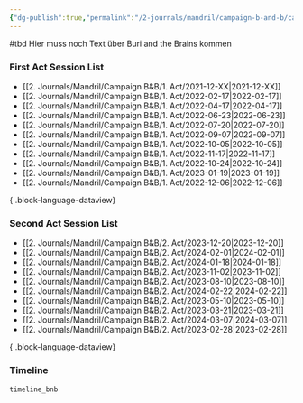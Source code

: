 ```yaml
---
{"dg-publish":true,"permalink":"/2-journals/mandril/campaign-b-and-b/campaign-b-and-b/"}
---
```


#tbd 
Hier muss noch Text über Buri and the Brains kommen

### First Act Session List
- [[2. Journals/Mandril/Campaign B&B/1. Act/2021-12-XX\|2021-12-XX]]
- [[2. Journals/Mandril/Campaign B&B/1. Act/2022-02-17\|2022-02-17]]
- [[2. Journals/Mandril/Campaign B&B/1. Act/2022-04-17\|2022-04-17]]
- [[2. Journals/Mandril/Campaign B&B/1. Act/2022-06-23\|2022-06-23]]
- [[2. Journals/Mandril/Campaign B&B/1. Act/2022-07-20\|2022-07-20]]
- [[2. Journals/Mandril/Campaign B&B/1. Act/2022-09-07\|2022-09-07]]
- [[2. Journals/Mandril/Campaign B&B/1. Act/2022-10-05\|2022-10-05]]
- [[2. Journals/Mandril/Campaign B&B/1. Act/2022-11-17\|2022-11-17]]
- [[2. Journals/Mandril/Campaign B&B/1. Act/2022-10-24\|2022-10-24]]
- [[2. Journals/Mandril/Campaign B&B/1. Act/2023-01-19\|2023-01-19]]
- [[2. Journals/Mandril/Campaign B&B/1. Act/2022-12-06\|2022-12-06]]

{ .block-language-dataview}

### Second Act Session List
- [[2. Journals/Mandril/Campaign B&B/2. Act/2023-12-20\|2023-12-20]]
- [[2. Journals/Mandril/Campaign B&B/2. Act/2024-02-01\|2024-02-01]]
- [[2. Journals/Mandril/Campaign B&B/2. Act/2024-01-18\|2024-01-18]]
- [[2. Journals/Mandril/Campaign B&B/2. Act/2023-11-02\|2023-11-02]]
- [[2. Journals/Mandril/Campaign B&B/2. Act/2023-08-10\|2023-08-10]]
- [[2. Journals/Mandril/Campaign B&B/2. Act/2024-02-22\|2024-02-22]]
- [[2. Journals/Mandril/Campaign B&B/2. Act/2023-05-10\|2023-05-10]]
- [[2. Journals/Mandril/Campaign B&B/2. Act/2023-03-21\|2023-03-21]]
- [[2. Journals/Mandril/Campaign B&B/2. Act/2024-03-07\|2024-03-07]]
- [[2. Journals/Mandril/Campaign B&B/2. Act/2023-02-28\|2023-02-28]]

{ .block-language-dataview}

### Timeline
```aat-vertical
timeline_bnb
```


